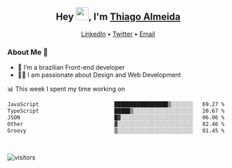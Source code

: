 

<h2 align="center">Hey <img src="https://github.com/TheDudeThatCode/TheDudeThatCode/blob/master/Assets/Hi.gif" width="29">, I'm <a href="https://www.linkedin.com/in/thiago-almeida-69785569/">Thiago Almeida</a></h2>
<p align="center">
  <a href="https://www.linkedin.com/in/thiago-almeida-69785569/">LinkedIn</a> •
  <a href="https://twitter.com/thiagoloal">Twitter</a> •
  <a href="mailto:thiagoloal@gmail.com">Email</a>
</p>

### About Me 🚀
- 🌱  I’m a brazilian Front-end developer</br>
- 👨‍💻  I am passionate about Design and Web Development</br>

<!-- ![Thiago Almeida github stats](https://github-readme-stats.vercel.app/api?username=thiagoloal&show_icons=true&hide_border=true)&nbsp;&nbsp; -->

📊 This week I spent my time working on
<!--START_SECTION:waka-->

```txt
JavaScript                        █████████████████▒░░░░░░░   69.27 %
TypeScript                        █████▒░░░░░░░░░░░░░░░░░░░   20.67 %
JSON                              █▓░░░░░░░░░░░░░░░░░░░░░░░   06.06 %
Other                             ▓░░░░░░░░░░░░░░░░░░░░░░░░   02.46 %
Groovy                            ▒░░░░░░░░░░░░░░░░░░░░░░░░   01.45 %
```

<!--END_SECTION:waka-->

<br />

![visitors](https://visitor-badge.laobi.icu/badge?page_id=thiagoloal.thiagoloal)
